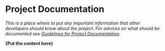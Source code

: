 # Project Documentation

*This is a place where to put any important information that other developers should know about the project. For advices on what should be documented see
[Guidelines for Project Documentation](https://docs.shopsys.com/en/latest/project/guidelines-for-project-documentation/)*.

**{Put the content here}**
